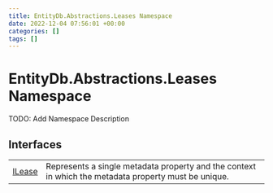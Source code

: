 ```yaml
---
title: EntityDb.Abstractions.Leases Namespace
date: 2022-12-04 07:56:01 +00:00
categories: []
tags: []
---
```


# EntityDb.Abstractions.Leases Namespace

TODO: Add Namespace Description

## Interfaces
<table><tr><td><a href='dotnet./entitydb.abstractions.leases.ilease'>ILease</a></td><td>
Represents a single metadata property and the context in which the metadata property must be unique.
</td></tr></table>
